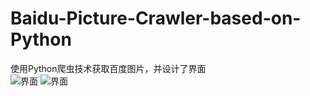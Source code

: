 # Baidu-Picture-Crawler-based-on-Python
使用Python爬虫技术获取百度图片，并设计了界面  
![界面](https://github.com/gg1036419175/Baidu-Picture-Crawler-based-on-Python/blob/master/Interface.png) 
![界面](https://github.com/gg1036419175/Baidu-Picture-Crawler-based-on-Python/blob/master/images.png)

